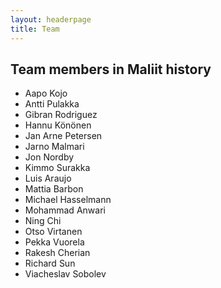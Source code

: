 ```yaml
---
layout: headerpage
title: Team
---
```


## Team members in Maliit history 

* Aapo Kojo
* Antti Pulakka
* Gibran Rodriguez
* Hannu Könönen
* Jan Arne Petersen
* Jarno Malmari
* Jon Nordby
* Kimmo Surakka
* Luis Araujo
* Mattia Barbon
* Michael Hasselmann
* Mohammad Anwari
* Ning Chi
* Otso Virtanen
* Pekka Vuorela
* Rakesh Cherian
* Richard Sun
* Viacheslav Sobolev

